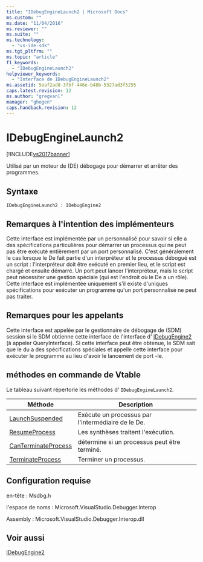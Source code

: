 ```yaml
---
title: "IDebugEngineLaunch2 | Microsoft Docs"
ms.custom: ""
ms.date: "11/04/2016"
ms.reviewer: ""
ms.suite: ""
ms.technology: 
  - "vs-ide-sdk"
ms.tgt_pltfrm: ""
ms.topic: "article"
f1_keywords: 
  - "IDebugEngineLaunch2"
helpviewer_keywords: 
  - "Interface de IDebugEngineLaunch2"
ms.assetid: 5eaf2ad8-3fbf-446e-b48b-5327ad3f5255
caps.latest.revision: 12
ms.author: "gregvanl"
manager: "ghogen"
caps.handback.revision: 12
---
```

# IDebugEngineLaunch2
[!INCLUDE[vs2017banner](../../../code-quality/includes/vs2017banner.md)]

Utilisé par un moteur de \(DE\) débogage pour démarrer et arrêter des programmes.  
  
## Syntaxe  
  
```  
IDebugEngineLaunch2 : IDebugEngine2  
```  
  
## Remarques à l'intention des implémenteurs  
 Cette interface est implémentée par un personnalisé pour savoir si elle a des spécifications particulières pour démarrer un processus qui ne peut pas être exécuté entièrement par un port personnalisé.  C'est généralement le cas lorsque le De fait partie d'un interpréteur et le processus débogué est un script : l'interpréteur doit être exécuté en premier lieu, et le script est chargé et ensuite démarré.  Un port peut lancer l'interpréteur, mais le script peut nécessiter une gestion spéciale \(qui est l'endroit où le De a un rôle\).  Cette interface est implémentée uniquement s'il existe d'uniques spécifications pour exécuter un programme qu'un port personnalisé ne peut pas traiter.  
  
## Remarques pour les appelants  
 Cette interface est appelée par le gestionnaire de débogage de \(SDM\) session si le SDM obtienne cette interface de l'interface d' [IDebugEngine2](../../../extensibility/debugger/reference/idebugengine2.md) \(à appeler QueryInterface\).  Si cette interface peut être obtenue, le SDM sait que le du a des spécifications spéciales et appelle cette interface pour exécuter le programme au lieu d'avoir le lancement de port \-le.  
  
## méthodes en commande de Vtable  
 Le tableau suivant répertorie les méthodes d' `IDebugEngineLaunch2`.  
  
|Méthode|Description|  
|-------------|-----------------|  
|[LaunchSuspended](../../../extensibility/debugger/reference/idebugenginelaunch2-launchsuspended.md)|Exécute un processus par l'intermédiaire de le De.|  
|[ResumeProcess](../../../extensibility/debugger/reference/idebugenginelaunch2-resumeprocess.md)|Les synthèses traitent l'exécution.|  
|[CanTerminateProcess](../../../extensibility/debugger/reference/idebugenginelaunch2-canterminateprocess.md)|détermine si un processus peut être terminé.|  
|[TerminateProcess](../../../extensibility/debugger/reference/idebugenginelaunch2-terminateprocess.md)|Terminer un processus.|  
  
## Configuration requise  
 en\-tête : Msdbg.h  
  
 l'espace de noms : Microsoft.VisualStudio.Debugger.Interop  
  
 Assembly : Microsoft.VisualStudio.Debugger.Interop.dll  
  
## Voir aussi  
 [IDebugEngine2](../../../extensibility/debugger/reference/idebugengine2.md)